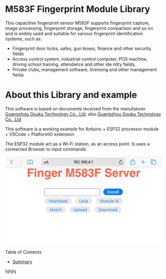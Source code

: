 # M583F Fingerprint Module Library

This capacitive fingerprint sensor M583F supports fingerprint capture, image processing, fingerprint storage, fingerprint comparison and so on and  is widely used and suitable for various fingerprint identification systems, such as:

* Fingerprint door locks, safes, gun boxes, finance and other security fields
* Access control system, industrial control computer, POS machine, driving school
training, attendance and other ide ntity fields;
* Private clubs, management software, licensing and other management fields

# About this Library and example

This software is based on documents received from the manufaturer [Guangzhou Gouku Technology Co., Ltd](https://gocool.en.alibaba.com/company_profile.html?spm=a2700.details.0.0.6c8b5b8emXWpxZ).
also  [Guangzhou Gouku Technology Co., Ltd](http://www.zyjjhome.com/)

This software is a working example for Arduino + ESP32 processor module + VSCode + PlatformIO extension

The ESP32 module act as a Wi-Fi station, as an access point.
Is uses a connected Browser to input commands:

![Command Screen](assets/browserCommandScreen.jpeg)


 Table of Contents

* [Summary](#summary)

hjhjhj

